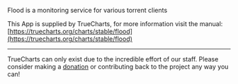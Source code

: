 Flood is a monitoring service for various torrent clients

This App is supplied by TrueCharts, for more information visit the manual: [https://truecharts.org/charts/stable/flood](https://truecharts.org/charts/stable/flood)

---

TrueCharts can only exist due to the incredible effort of our staff.
Please consider making a [donation](https://truecharts.org/about/sponsor) or contributing back to the project any way you can!
